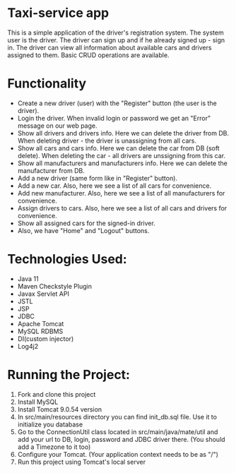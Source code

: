 # Taxi-service app
This is a simple application of the driver's registration system. The system user is the driver. The driver can sign up and if he already signed up - sign in. The driver can view all information about available cars and drivers assigned to them. Basic CRUD operations are available.

# Functionality
- Create a new driver (user) with the "Register" button (the user is the driver).
- Login the driver. When invalid login or password we get an "Error" message on our web page.
- Show all drivers and drivers info. Here we can delete the driver from DB. When deleting driver - the driver is unassigning from all cars.
- Show all cars and cars info. Here we can delete the car from DB (soft delete). When deleting the car - all drivers are unssigning from this car.
- Show all manufacturers and manufacturers info. Here we can delete the manufacturer from DB.
- Add a new driver (same form like in "Register" button).
- Add a new car. Also, here we see a list of all cars for convenience.
- Add new manufacturer. Also, here we see a list of all manufacturers for convenience.
- Assign drivers to cars. Also, here we see a list of all cars and drivers for convenience.
- Show all assigned cars for the signed-in driver.
- Also, we have "Home" and "Logout" buttons.

# Technologies Used:
- Java 11
- Maven Checkstyle Plugin
- Javax Servlet API
- JSTL
- JSP
- JDBC
- Apache Tomcat
- MySQL RDBMS
- DI(custom injector)
- Log4j2

# Running the Project:

1. Fork and clone this project
2. Install MySQL
3. Install Tomcat 9.0.54 version
4. In src/main/resources directory you can find init_db.sql file. Use it to initialize you database
5. Go to the ConnectionUtil class located in src/main/java/mate/util and add your url to DB, login, password and JDBC driver there.
   (You should add a Timezone to it too)
6. Configure your Tomcat. (Your application context needs to be as "/")
7. Run this project using Tomcat's local server